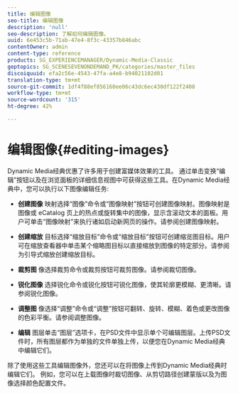 ```yaml
---
title: 编辑图像
seo-title: 编辑图像
description: 'null'
seo-description: 了解如何编辑图像。
uuid: 6e453c5b-71ab-47e4-8f3c-43357b846abc
contentOwner: admin
content-type: reference
products: SG_EXPERIENCEMANAGER/Dynamic-Media-Classic
geptopics: SG_SCENESEVENONDEMAND_PK/categories/master_files
discoiquuid: efa2c56e-4543-47fa-a4e8-b94021102d01
translation-type: tm+mt
source-git-commit: 1df4f88ef856160ee06c43dc6ec430df122f2408
workflow-type: tm+mt
source-wordcount: '315'
ht-degree: 42%

---
```



# 编辑图像{#editing-images}

Dynamic Media经典优惠了许多用于创建富媒体效果的工具。 通过单击变换“编辑”按钮以及在浏览面板的详细信息视图中可获得这些工具。在Dynamic Media经典中，您可以执行以下图像编辑任务:

* **创建图像**
映射选择“图像”命令或“图像映射”按钮可创建图像映射。图像映射是图像或 eCatalog 页上的热点或旋转集中的图像，显示含滚动文本的面板。用户可单击“图像映射”来执行诸如启动新网页的操作。请参阅创建图像映射。

* **创建缩放**
目标选择“缩放目标”命令或“缩放目标”按钮可创建缩览图目标。用户可在缩放查看器中单击某个缩略图目标以直接缩放到图像的特定部分。请参阅为引导式缩放创建缩放目标。

* **裁剪图**
像选择裁剪命令或裁剪按钮可裁剪图像。请参阅裁切图像。

* **锐化图像**
选择锐化命令或锐化按钮可锐化图像，使其轮廓更模糊、更清晰。请参阅锐化图像。

* **调整图**
像选择“调整”命令或“调整”按钮可翻转、旋转、模糊、着色或更改图像的色彩平衡。请参阅调整图像。

* **编辑**
图层单击“图层”选项卡，在PSD文件中显示单个可编辑图层。上传PSD文件时，所有图层都作为单独的文件单独上传，以便您在Dynamic Media经典中编辑它们。

除了使用这些工具编辑图像外，您还可以在将图像上传到Dynamic Media经典时编辑它们。 例如，您可以在上载图像时裁切图像、从剪切路径创建蒙版以及为图像选择颜色配置文件。
